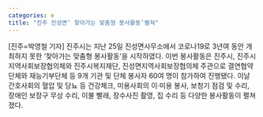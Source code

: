 ```yaml
---
categories: e
title: "진주 진성면‘ 찾아가는 맞춤형 봉사활동’펼쳐"
---
```

[진주=박영철 기자] 진주시는 지난 25일 진성면사무소에서 코로나19로 3년여 동안 개최하지 못한 ‘찾아가는 맞춤형 봉사활동’을 시작하였다. 이번 봉사활동은 진주시, 진주시지역사회보장협의체와 진주시복지재단, 진성면지역사회보장협의체 주관으로 결연협약단체와 재능기부단체 등 9개 기관 및 단체 봉사자 60여 명이 참가하여 진행됐다. 이날 간호사회의 혈압 및 당뇨 등 건강체크, 미용사회의 이·미용 봉사, 보청기 점검 및 수리, 장애인 보장구 무상 수리, 이불 빨래, 장수사진 촬영, 집 수리 등 다양한 봉사활동이 펼쳐졌다.